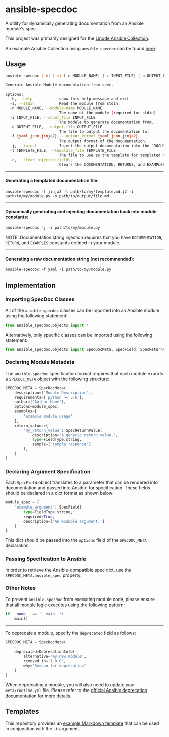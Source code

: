 # ansible-specdoc

A utility for dynamically generating documentation from an Ansible module's spec. 

This project was primarily designed for the [Linode Ansible Collection](https://github.com/linode/ansible_linode).

An example Ansible Collection using `ansible-specdoc` can be found [here](https://github.com/linode/ansible-specdoc-example).

## Usage

```sh
ansible-specdoc [-h] [-s] [-n MODULE_NAME] [-i INPUT_FILE] [-o OUTPUT_FILE] [-f {yaml,json,jinja2}] [-j] [-t TEMPLATE_FILE]

Generate Ansible Module documentation from spec.

options:
  -h, --help            show this help message and exit
  -s, --stdin           Read the module from stdin.
  -n MODULE_NAME, --module-name MODULE_NAME
                        The name of the module (required for stdin)
  -i INPUT_FILE, --input_file INPUT_FILE
                        The module to generate documentation from.
  -o OUTPUT_FILE, --output_file OUTPUT_FILE
                        The file to output the documentation to.
  -f {yaml,json,jinja2}, --output_format {yaml,json,jinja2}
                        The output format of the documentation.
  -j, --inject          Inject the output documentation into the `DOCUMENTATION`, `RETURN`, and `EXAMPLES` fields of input module.
  -t TEMPLATE_FILE, --template_file TEMPLATE_FILE
                        The file to use as the template for templated formats.
  -c, --clear_injected_fields,
                        Clears the DOCUMENTATION, RETURNS, and EXAMPLES fields in specified module and sets them to an empty string.
```

---

#### Generating a templated documentation file:

```shell
ansible-specdoc -f jinja2 -t path/to/my/template.md.j2 -i path/to/my/module.py -o path/to/output/file.md
```

---

#### Dynamically generating and injecting documentation back into module constants:

```shell
ansible-specdoc -j -i path/to/my/module.py
```

NOTE: Documentation string injection requires that you have `DOCUMENTATION`, `RETURN`, and `EXAMPLES` constants defined in your module.

---

#### Generating a raw documentation string (not recommended):

```shell
ansible-specdoc -f yaml -i path/to/my/module.py
```

## Implementation

### Importing SpecDoc Classes

All of the `ansible-specdoc` classes can be imported into an Ansible module using the following statement:

```python
from ansible_specdoc.objects import *
```

Alternatively, only specific classes can be imported using the following statement:

```python
from ansible_specdoc.objects import SpecDocMeta, SpecField, SpecReturnValue, FieldType, DeprecationInfo
```

### Declaring Module Metadata
The `ansible-specdoc` specification format requires that each module exports a `SPECDOC_META` object with the following structure:

```python
SPECDOC_META = SpecDocMeta(
    description=['Module Description'],
    requirements=['python >= 3.6'],
    author=['Author Name'],
    options=module_spec,
    examples=[
        'example module usage'
    ],
    return_values={
        'my_return_value': SpecReturnValue(
            description='A generic return value.',
            type=FieldType.string,
            sample=['sample response']
        ),
    }
)
```

### Declaring Argument Specification

Each `SpecField` object translates to a parameter that can be rendered into documentation and passed into Ansible for specification.
These fields should be declared in a dict format as shown below:

```python
module_spec = {
    'example_argument': SpecField(
        type=FieldType.string,
        required=True,
        description=['An example argument.']
    )
}
```

This dict should be passed into the `options` field of the `SPECDOC_META` declaration.

### Passing Specification to Ansible

In order to retrieve the Ansible-compatible spec dict, use the `SPECDOC_META.ansible_spec` property.

### Other Notes

To prevent `ansible-specdoc` from executing module code, please ensure that all module logic executes using the following pattern:

```python
if __name__ == '__main__':
    main()
```

---

To deprecate a module, specify the `deprecated` field as follows:

```python
SPECDOC_META = SpecDocMeta(
    ...
    deprecated=DeprecationInfo(
        alternative='my.new.module',
        removed_in='1.0.0',
        why='Reason for deprecation'
    )
)
```

When deprecating a module, you will also need to update your `meta/runtime.yml` file.
Please refer to the [official Ansible deprecation documentation](https://docs.ansible.com/ansible/latest/dev_guide/module_lifecycle.html#deprecating-modules-and-plugins-in-a-collection) for more details.

## Templates

This repository provides an [example Markdown template](./template/module.md.j2) that can be used in conjunction with the `-t` argument.
